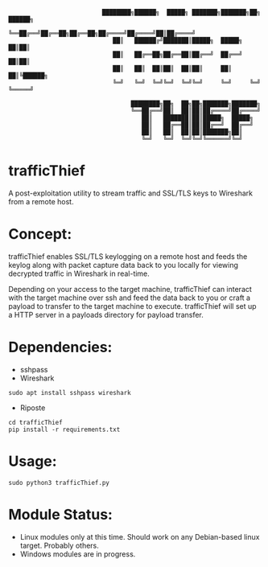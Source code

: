                               ████████╗██████╗  █████╗ ███████╗███████╗██╗ ██████╗
                              ╚══██╔══╝██╔══██╗██╔══██╗██╔════╝██╔════╝██║██╔════╝
                                 ██║   ██████╔╝███████║█████╗  █████╗  ██║██║     
                                 ██║   ██╔══██╗██╔══██║██╔══╝  ██╔══╝  ██║██║     
                                 ██║   ██║  ██║██║  ██║██║     ██║     ██║╚██████╗
                                 ╚═╝   ╚═╝  ╚═╝╚═╝  ╚═╝╚═╝     ╚═╝     ╚═╝ ╚═════╝

                                      ████████╗██╗  ██╗██╗███████╗███████╗                
                                      ╚══██╔══╝██║  ██║██║██╔════╝██╔════╝                
                                         ██║   ███████║██║█████╗  █████╗                  
                                         ██║   ██╔══██║██║██╔══╝  ██╔══╝                  
                                         ██║   ██║  ██║██║███████╗██║                     
                                         ╚═╝   ╚═╝  ╚═╝╚═╝╚══════╝╚═╝                                   

# trafficThief
A post-exploitation utility to stream traffic and SSL/TLS keys to Wireshark from a remote host.

# Concept:
trafficThief enables SSL/TLS keylogging on a remote host and feeds the keylog along with packet capture data back to you locally for viewing decrypted traffic in Wireshark in real-time.

Depending on your access to the target machine, trafficThief can interact with the target machine over ssh and feed the data back to you or craft a payload to transfer to the target machine to execute. trafficThief will set up a HTTP server in a payloads directory for payload transfer.

# Dependencies:
- sshpass
- Wireshark
```
sudo apt install sshpass wireshark
```
- Riposte
```
cd trafficThief
pip install -r requirements.txt
```

# Usage:
```
sudo python3 trafficThief.py
```

# Module Status:
- Linux modules only at this time. Should work on any Debian-based linux target. Probably others.
- Windows modules are in progress.
